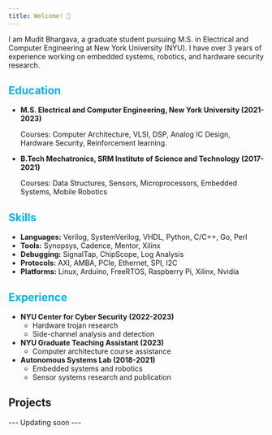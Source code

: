 ```yaml
---
title: Welcome! 👋
---
```


I am Mudit Bhargava, a graduate student pursuing M.S. in Electrical and Computer Engineering at New York University (NYU). I have over 3 years of experience working on embedded systems, robotics, and hardware security research.

## <span style="color:#00b0f0">Education</span>

- **M.S. Electrical and Computer Engineering, New York University (2021-2023)**
    
    Courses: Computer Architecture, VLSI, DSP, Analog IC Design, Hardware Security, Reinforcement
     learning.
    
- **B.Tech Mechatronics, SRM Institute of Science and Technology (2017-2021)**
    
    Courses: Data Structures, Sensors, Microprocessors, Embedded Systems, Mobile Robotics
    

## <span style="color:#00b0f0">Skills</span>

- **Languages:** Verilog, SystemVerilog, VHDL, Python, C/C++, Go, Perl
- **Tools:** Synopsys, Cadence, Mentor, Xilinx
- **Debugging:** SignalTap, ChipScope, Log Analysis
- **Protocols:** AXI, AMBA, PCIe, Ethernet, SPI, I2C
- **Platforms:** Linux, Arduino, FreeRTOS, Raspberry Pi, Xilinx, Nvidia

## <span style="color:#00b0f0">Experience</span>

- **NYU Center for Cyber Security (2022-2023)**
    - Hardware trojan research
    - Side-channel analysis and detection
- **NYU Graduate Teaching Assistant (2023)**
    - Computer architecture course assistance
- **Autonomous Systems Lab (2018-2021)**
    - Embedded systems and robotics
    - Sensor systems research and publication

## Projects

--- Updating soon ---
